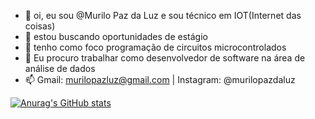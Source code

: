 - 👋 oi, eu sou @Murilo Paz da Luz e sou técnico em IOT(Internet das coisas)
- 👀 estou buscando oportunidades de estágio
- 🌱 tenho como foco programação de circuitos microcontrolados
- 💞️ Eu procuro trabalhar como desenvolvedor de software na área de análise de dados
- 📫 Gmail: murilopazluz@gmail.com | Instagram: @murilopazdaluz

[![Anurag's GitHub stats](https://github-readme-stats.vercel.app/api?username=anuraghazra)](https://github.com/anuraghazra/github-readme-stats)
